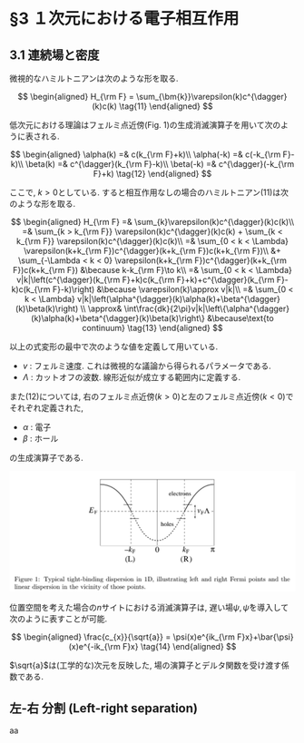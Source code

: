 # §3 １次元における電子相互作用

## 3.1 連続場と密度

微視的なハミルトニアンは次のような形を取る.

$$
\begin{aligned}
    H_{\rm F}
    = \sum_{\bm{k}}\varepsilon(k)c^{\dagger}(k)c(k) \tag{11}
\end{aligned}
$$

低次元における理論はフェルミ点近傍(Fig. 1)の生成消滅演算子を用いて次のように表される.


$$
\begin{aligned}
    \alpha(k) =& c(k_{\rm F}+k)\\
    \alpha(-k) =& c(-k_{\rm F}-k)\\
    \beta(k) =& c^{\dagger}(k_{\rm F}-k)\\
    \beta(-k) =& c^{\dagger}(-k_{\rm F}+k) \tag{12}
\end{aligned}
$$

ここで, $k>0$としている.
すると相互作用なしの場合のハミルトニアン(11)は次のような形を取る.


$$
\begin{aligned}
    H_{\rm F}
    =& \sum_{k}\varepsilon(k)c^{\dagger}(k)c(k)\\
    =& \sum_{k > k_{\rm F}} \varepsilon(k)c^{\dagger}(k)c(k)
    + \sum_{k < k_{\rm F}} \varepsilon(k)c^{\dagger}(k)c(k)\\
    =& \sum_{0 < k < \Lambda} \varepsilon(k+k_{\rm F})c^{\dagger}(k+k_{\rm F})c(k+k_{\rm F})\\
    &+ \sum_{-\Lambda < k < 0} \varepsilon(k+k_{\rm F})c^{\dagger}(k+k_{\rm F})c(k+k_{\rm F}) 
    &\because k-k_{\rm F}\to k\\
    =& \sum_{0 < k < \Lambda} v|k|\left(c^{\dagger}(k_{\rm F}+k)c(k_{\rm F}+k)+c^{\dagger}(k_{\rm F}-k)c(k_{\rm F}-k)\right)
    &\because \varepsilon(k)\approx v|k|\\
    =& \sum_{0 < k < \Lambda} v|k|\left(\alpha^{\dagger}(k)\alpha(k)+\beta^{\dagger}(k)\beta(k)\right) \\
    \approx& \int\frac{dk}{2\pi}v|k|\left\{\alpha^{\dagger}(k)\alpha(k)+\beta^{\dagger}(k)\beta(k)\right\} &\because\text{to continuum} \tag{13}
\end{aligned}
$$

以上の式変形の最中で次のような値を定義して用いている.

- $v$ : フェルミ速度. これは微視的な議論から得られるパラメータである.
- $\Lambda$ : カットオフの波数. 線形近似が成立する範囲内に定義する.

また(12)については, 右のフェルミ点近傍($k>0$)と左のフェルミ点近傍($k<0$)でそれぞれ定義された,

- $\alpha$ : 電子
- $\beta$ : ホール

の生成演算子である.

![](./figure/3-1.png)

位置空間を考えた場合の$n$サイトにおける消滅演算子は, 遅い場$\psi,\bar{\psi}$を導入して次のように表すことが可能.

$$
\begin{aligned}
    \frac{c_{x}}{\sqrt{a}}
    = \psi(x)e^{ik_{\rm F}x}+\bar{\psi}(x)e^{-ik_{\rm F}x} \tag{14}
\end{aligned}
$$

$\sqrt{a}$は(工学的な)次元を反映した, 場の演算子とデルタ関数を受け渡す係数である.

## 左-右 分割 (Left-right separation)

aa